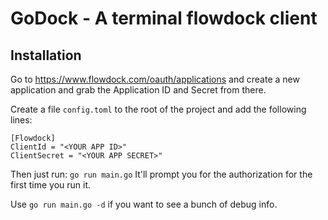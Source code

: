 # GoDock - A terminal flowdock client

## Installation

Go to https://www.flowdock.com/oauth/applications and create a new application
and grab the Application ID and Secret from there.

Create a file `config.toml` to the root of the project and add the following
lines:

```
[Flowdock]
ClientId = "<YOUR APP ID>"
ClientSecret = "<YOUR APP SECRET>"
```

Then just run:
`go run main.go`
It'll prompt you for the authorization for the first time you run it.

Use `go run main.go -d` if you want to see a bunch of debug info.

